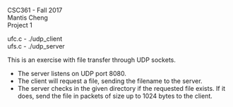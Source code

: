CSC361 - Fall 2017 <br />
Mantis Cheng <br />
Project 1 <br />

ufc.c - ./udp_client <filename> <br />
ufs.c - ./udp_server <directory> <br /> 

This is an exercise with file transfer through UDP sockets. 
* The server listens on UDP port 8080. 
* The client will request a file, sending the filename to the server. 
* The server checks in the given directory if the requested file exists. If it does, send the file in packets of size up to 1024 bytes to the client. 
